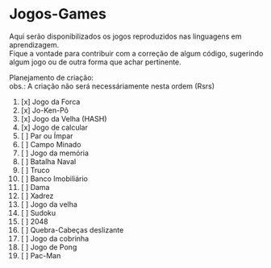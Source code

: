 # Jogos-Games
 
Aqui serão disponibilizados os jogos reproduzidos nas linguagens em aprendizagem. <br>
Fique a vontade para contribuir com a correção de algum código, sugerindo algum jogo ou de outra forma que achar pertinente. 

Planejamento de criação: <br>
obs.: A criação não será necessáriamente nesta ordem (Rsrs)

1. [x] Jogo da Forca
2. [x] Jo-Ken-Pô
3. [x] Jogo da Velha (HASH)
4. [x] Jogo de calcular
5. [ ] Par ou Ímpar
6. [ ] Campo Minado
7. [ ] Jogo da memória
8. [ ] Batalha Naval
9. [ ] Truco
10. [ ] Banco Imobiliário
11. [ ] Dama
12. [ ] Xadrez
13. [ ] Jogo da velha
14. [ ] Sudoku
15. [ ] 2048
16. [ ] Quebra-Cabeças deslizante
17. [ ] Jogo da cobrinha
18. [ ] Jogo de Pong
19. [ ] Pac-Man
